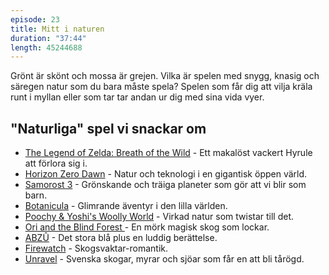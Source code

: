 ```yaml
---
episode: 23
title: Mitt i naturen
duration: "37:44"
length: 45244688
---
```


Grönt är skönt och mossa är grejen. Vilka är spelen med snygg, knasig och säregen natur som du bara måste spela? Spelen som får dig att vilja kräla runt i myllan eller som tar tar andan ur dig med sina vida vyer.

## "Naturliga" spel vi snackar om

* [The Legend of Zelda: Breath of the Wild][1] - Ett makalöst vackert Hyrule att förlora sig i.
* [Horizon Zero Dawn][2] - Natur och teknologi i en gigantisk öppen värld.
* [Samorost 3][3] - Grönskande och träiga planeter som gör att vi blir som barn.
* [Botanicula][4] - Glimrande äventyr i den lilla världen.
* [Poochy & Yoshi's Woolly World][5] - Virkad natur som twistar till det.
* [Ori and the Blind Forest ][6] - En mörk magisk skog som lockar.
* [ABZÛ][7] - Det stora blå plus en luddig berättelse.
* [Firewatch][8] - Skogsvaktar-romantik.
* [Unravel][9] - Svenska skogar, myrar och sjöar som får en att bli tårögd.

[1]: http://www.zelda.com/breath-of-the-wild/
[2]: https://www.playstation.com/sv-se/games/horizon-zero-dawn-ps4/
[3]: http://samorost3.net/
[4]: http://botanicula.net/
[5]: http://www.nintendo.com/games/detail/poochy-and-yoshis-woolly-world-3ds
[6]: http://www.oriblindforest.com/
[7]: http://www.abzugame.com/
[8]: http://www.firewatchgame.com/
[9]: http://www.unravelgame.com/
